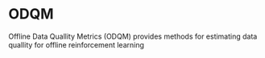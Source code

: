 # ODQM
Offline Data Quallity Metrics (ODQM) provides methods for estimating data quallity for offline reinforcement learning

